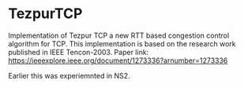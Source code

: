 # TezpurTCP
Implementation of Tezpur TCP  a new RTT based congestion control algorithm for TCP.
This implementation is based on the research work published in IEEE Tencon-2003.
Paper link: https://ieeexplore.ieee.org/document/1273336?arnumber=1273336 

Earlier this was experiemnted in NS2.
